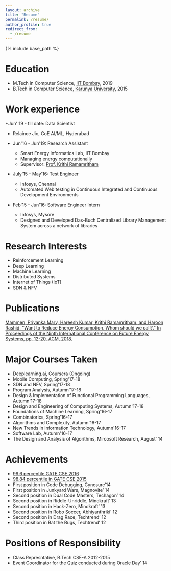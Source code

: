 ```yaml
---
layout: archive
title: "Resume"
permalink: /resume/
author_profile: true
redirect_from:
  - /resume
---
```


{% include base_path %}

Education
======
* M.Tech in Computer Science, [IIT Bombay](http://www.iitb.ac.in/), 2019
* B.Tech in Computer Science, [Karunya University](http://www.karunya.edu/), 2015


Work experience
======
*Jun' 19 - till date: Data Scientist
  * Relaince Jio, CoE AI/ML, Hyderabad

* Jun'16 - Jun'19: Research Assistant
  * Smart Energy Informatics Lab, IIT Bombay
  * Managing energy computationally
  * Supervisor: [Prof. Krithi Ramamritham](https://sites.google.com/site/ramamrithamkrithi/home/)

* July'15 - May'16: Test Engineer
  * Infosys, Chennai
  * Automated Web testing in Continuous Integrated and Continuous Development Environments

* Feb'15 - Jun'16: Software Engineer Intern
  * Infosys, Mysore
  * Designed and Developed Das-Buch Centralized Library Management System across a network of libraries

Research Interests
======
* Reinforcement Learning
* Deep Learning
* Machine Learning
* Distributed Systems
* Internet of Things (IoT)
* SDN & NFV

Publications
======
[Mammen, Priyanka Mary, Hareesh Kumar, Krithi Ramamritham, and Haroon Rashid. "Want to Reduce Energy Consumption, Whom should we call?." In Proceedings of the Ninth International Conference on Future Energy Systems, pp. 12-20. ACM, 2018.](https://dl.acm.org/citation.cfm?id=3208941)


Major Courses Taken
======

* Deeplearning.ai, Coursera (Ongoing)
* Mobile Computing, Spring'17-18
* SDN and NFV, Spring'17-18
* Program Analysis, Autumn'17-18
* Design & Implementation of Functional Programming Languages, Autumn'17-18
* Design and Engineering of Computing Systems, Autumn'17-18
* Foundations of Machine Learning, Spring'16-17
* Combinatorics, Spring'16-17
* Algorithms and Complexity, Autumn'16-17
* New Trends in Information Technology, Autumn'16-17
* Software Lab, Autumn'16-17
* The Design and Analysis of Algorithms, Mircosoft Research, August’ 14



Achievements
======
* [99.6 percentile GATE CSE 2016](https://drive.google.com/open?id=19DpeMvts1fhJ0MA4we09rQsL-tu400SR)
* [98.84 percentile  in GATE CSE 2015](https://gate.iitk.ac.in/scores/gate2015/aview/LKV6Q)
* First position in Code Debugging, Cynosure’14
* First position in Junkyard Wars, Magnovite’ 14
* Second position in Dual Code Masters, Techagon’ 14
* Second position in Riddle-Unriddle, Mindkraft’ 13
* Second position in Hack-Zero, Mindkraft’ 13
* Second position in Robo Soccer, Abhiyanthriki’ 12
* Second position in Drag Race, Techtrend’ 12
* Third position in Bat the Bugs, Techtrend’ 12

Positions of Responsibility
======
* Class Represntative, B.Tech CSE-A 2012-2015
* Event Coordinator for the Quiz conducted during Oracle Day’ 14
